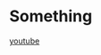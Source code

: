 # Something
<!DOCTYPE html>
<html>

  <body>
    <a href="htttps://m.youtube.com">youtube</a>
    </body>
  </html>

